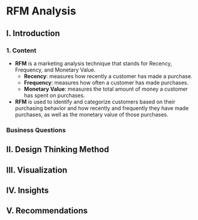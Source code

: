 # RFM Analysis
## I. Introduction
### 1. Content
- **RFM** is a marketing analysis technique that stands for Recency, Frequency, and Monetary Value.
  - **Recency**: measures how recently a customer has made a purchase.
  - **Frequency**: measures how often a customer has made purchases.
  - **Monetary Value**: measures the total amount of money a customer has spent on purchases.
- **RFM** is used to identify and categorize customers based on their purchasing behavior and how recently and frequently they have made purchases, as well as the monetary value of those purchases.


### Business Questions



## II. Design Thinking Method



## III. Visualization



## IV. Insights



## V. Recommendations


